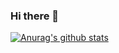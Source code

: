 ### Hi there 👋

<!--
**bongseokkim/bongseokkim** is a ✨ _special_ ✨ repository because its `README.md` (this file) appears on your GitHub profile.

Here are some ideas to get you started:

- 🔭 I’m currently working on ...
- 🌱 I’m currently learning ...
- 👯 I’m looking to collaborate on ...
- 🤔 I’m looking for help with ...
- 💬 Ask me about ...
- 📫 How to reach me: ...
- 😄 Pronouns: ...
- ⚡ Fun fact: ...
-->
  [![Anurag's github stats](https://github-readme-stats.vercel.app/api?username=bongseokkim)](https://github.com/anuraghazra/github-readme-stats)
